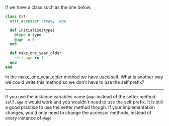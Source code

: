 If we have a class such as the one below:

```ruby
class Cat
  attr_accessor :type, :age

  def initialize(type)
    @type = type
    @age  = 0
  end

  def make_one_year_older
    self.age += 1
  end
end
```

In the make_one_year_older method we have used self. What is another way we could write this method so we don't have to use the self prefix?

---

If you use the instance variables name `@age` instead of the setter method `self.age` it would work and you wouldn't need to use the self prefix. It is still a good practice to use the setter method though. If your implementation changes, you'd only need to change the accessor methods, instead of every instance of `@age`.
